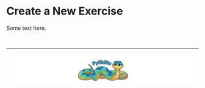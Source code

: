 # Create a New Exercise

Some text here.

<BR>

************

[![PySkillz Home](../graphics/PySkillzFooter.png)](skillz-catalog)
